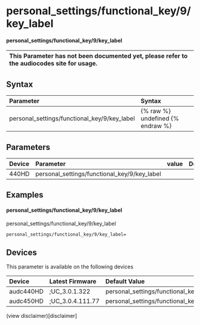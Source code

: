 ﻿---
description: personal_settings/functional_key/9/key_label
search: false
---

# personal_settings/functional_key/9/key_label

#### personal_settings/functional_key/9/key_label


| This Parameter has not been documented yet, please refer to the audiocodes site for usage.  |
| :--- |

## Syntax
| Parameter | Syntax |
| :--- | :--- |
|personal_settings/functional_key/9/key_label | {% raw %} undefined {% endraw %} |

## Parameters
|Device|Parameter|value|Description|
|:---|:---|:---|:---|
| 440HD | personal_settings/functional_key/9/key_label |  |  |

## Examples
#### personal_settings/functional_key/9/key_label

personal_settings/functional_key/9/key_label

```
personal_settings/functional_key/9/key_label=
```

## Devices
This parameter is available on the following devices

| Device | Latest Firmware | Default Value |
|:---|:---|:---|
| audc440HD | ;UC_3.0.1.322 | personal_settings/functional_key/9/key_label= 
| audc450HD | ;UC_3.0.4.111.77 | personal_settings/functional_key/9/key_label= 

(view disclaimer)[disclaimer]
